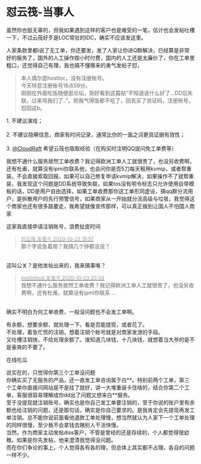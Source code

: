 # 怼云筏-当事人


虽然你也挺无辜的，但我如果遇到这样的客户也是难受的一笔，估计也会发帖吐槽一下，不过云筏好歹是LOC常驻的IDC，确实不应该发这里。<img src="static/image/smiley/default/lol.gif" smilieid="12" border="0" alt="" />

人家条款里都i说了无工单，你还要发，发了人家让你进Q群解决，已经算是非常好的服务了，国外的人工操作按小时付费，国内的人工还是太廉价了，你在工单里粗口，还觉得自己有理，我也搞不懂哪来的勇气发帖子怼，

<div class="quote"><blockquote>本人偶尔逛hostloc，没有注册账号。<br />
今天特意注册账号18点59分。<br />
刚刚在外面吃饭随便逛论坛，刚好看到这篇贴&quot;不知道说什么好了...DD后失联，过来骂我们了..&quot;。把我气得饭都不吃了，回去买了验证码，注册账号，怼回这b。</blockquote></div>1. 不建议演戏；<br />
<br />
2. 不建议隐瞒信息，商家有时间记录，通常比你的一面之词更具证据有效性；<br />
<br />
3. <a href="https://www.hostloc.com/home.php?mod=space&amp;uid=42215" target="_blank">@CloudRaft</a> 希望云筏也吸取经验（在购买时注明QQ提问免工单费等）<img id="aimg_P94PW" onclick="zoom(this, this.src, 0, 0, 0)" class="zoom" src="https://cdn.jsdelivr.net/gh/hishis/forum-master/public/images/patch.gif" onmouseover="img_onmouseoverfunc(this)" onload="thumbImg(this)" border="0" alt="" />

我想不通什么服务居然工单收费？我记得欧洲工单人工就很贵了，也没另收费啊，还有杜甫，就算没有ipmi你联系他，也会问你是否5刀每天租用kvmip，或者帮重装，不会直接索取回报，如果可以自己修复申请kvmip解决，如果操作不了就帮重装，我发现这个问题是DD系统导致失联，如果tos没有明令标志只允许使用自带模板的话，DD是用户自由选择，如果工单收费那你这工单形同虚设，搞qq群分流用户，是拆散用户的先行预警信号，如果商家从一开始就分流高级与垃圾，我觉得这个商家也还有很多路要走，我希望就像宣传那样，可以真正做到让国人不怕国人商家

这家我直接申请注销账号，浪费扯皮时间<img src="static/image/smiley/default/lol.gif" smilieid="12" border="0" alt="" />

<div class="quote"><blockquote><font size="2"><a href="https://www.hostloc.com/forum.php?mod=redirect&amp;goto=findpost&amp;pid=9342897&amp;ptid=757735" target="_blank"><font color="#999999">怼云筏 发表于 2020-10-23 19:57</font></a></font><br />
那个字说急着用？我搞几个钟都没说？</blockquote></div><br />
这叫公关？是他发帖出来的，我来搞事咯？

<div class="quote"><blockquote><font size="2"><a href="https://www.hostloc.com/forum.php?mod=redirect&amp;goto=findpost&amp;pid=9343087&amp;ptid=757735" target="_blank"><font color="#999999">meilinhost 发表于 2020-10-23 20:34</font></a></font><br />
我想不通什么服务居然工单收费？我记得欧洲工单人工就很贵了，也没另收费啊，还有杜甫，就算没有ipmi你联系 ...</blockquote></div><br />
确实不明白为何工单收费，一般没问题也不会发工单啊。

有余额，想要余额，就处理一下，看是否能提现，或者花了。<br />
不处理，着急忙慌的注销，想着注销个帐号就是对商家发泄的手段。<br />
又吐槽注销快，不给处理余额了。谁知道几块钱，十几块钱，就想着当大爷的是不是豪爽的不要了。

<img src="static/image/smiley/default/lol.gif" smilieid="12" border="0" alt="" /><img src="static/image/smiley/default/lol.gif" smilieid="12" border="0" alt="" /><img src="static/image/smiley/default/lol.gif" smilieid="12" border="0" alt="" />在线吃瓜

说实在的，只觉得你第三个工单没问题<br />
你确实买了无服务的产品，还一直发工单咨询属于白**。特别前两个工单，第三个工单你直接问网站是不是挂了就好，讲一大堆重装卡住啥的，结合你第二个工单，客服很容易理解成你dd出了问题又想来白**服务。<br />
至于没提现就注销账号，确实也是你自己发工单要注销的，至于你说的账户里有余额也给注销的问题，还是那句话，确实是你自己要求的。是我肯定会先提现再发工单注销。总不能你说前面看他退款工单处理慢，想当然就认为人家下一个工单处理的同样很慢，至少我不会拿钱去赌别人干活快慢。<br />
当然，作为商家主动发帖diss客户，不管是曾经的还是存续的，个人都觉得很幼稚。如果是你先发帖，他来澄清我觉得没问题。<br />
而在你们争论的事上，个人觉得各有各的理，但总体上其实都不占理，各自的问题一样不少。<img id="aimg_EucT5" onclick="zoom(this, this.src, 0, 0, 0)" class="zoom" src="https://cdn.jsdelivr.net/gh/hishis/forum-master/public/images/patch.gif" onmouseover="img_onmouseoverfunc(this)" onload="thumbImg(this)" border="0" alt="" />

